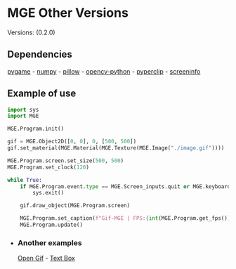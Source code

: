 # MGE Other Versions

Versions: (0.2.0)  

## Dependencies
[pygame](https://pypi.org/project/pygame/) -
[numpy](https://pypi.org/project/numpy/) -
[pillow](https://pypi.org/project/Pillow/) -
[opencv-python](https://pypi.org/project/opencv-python/) -
[pyperclip](https://pypi.org/project/pyperclip/) -
[screeninfo](https://pypi.org/project/screeninfo/)

## Example of use
```py
import sys
import MGE

MGE.Program.init()

gif = MGE.Object2D([0, 0], 0, [500, 500])
gif.set_material(MGE.Material(MGE.Texture(MGE.Image("./image.gif"))))

MGE.Program.screen.set_size(500, 500)
MGE.Program.set_clock(120)

while True:
    if MGE.Program.event.type == MGE.Screen_inputs.quit or MGE.keyboard("f1"):
        sys.exit()

    gif.draw_object(MGE.Program.screen)

    MGE.Program.set_caption(f"Gif-MGE | FPS:{int(MGE.Program.get_fps())}")
    MGE.Program.update()
```

- ### Another examples
  [Open Gif](https://github.com/lucas224112/MGE_Open_Gif) - 
  [Text Box](https://github.com/lucas224112/MGE_Text_Box)
